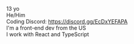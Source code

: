 13 yo<br>
He/Him<br>
Coding Discord: https://discord.gg/EcDxYEFAPA<br>
I'm a front-end dev from the US<br>
I work with React and TypeScript
